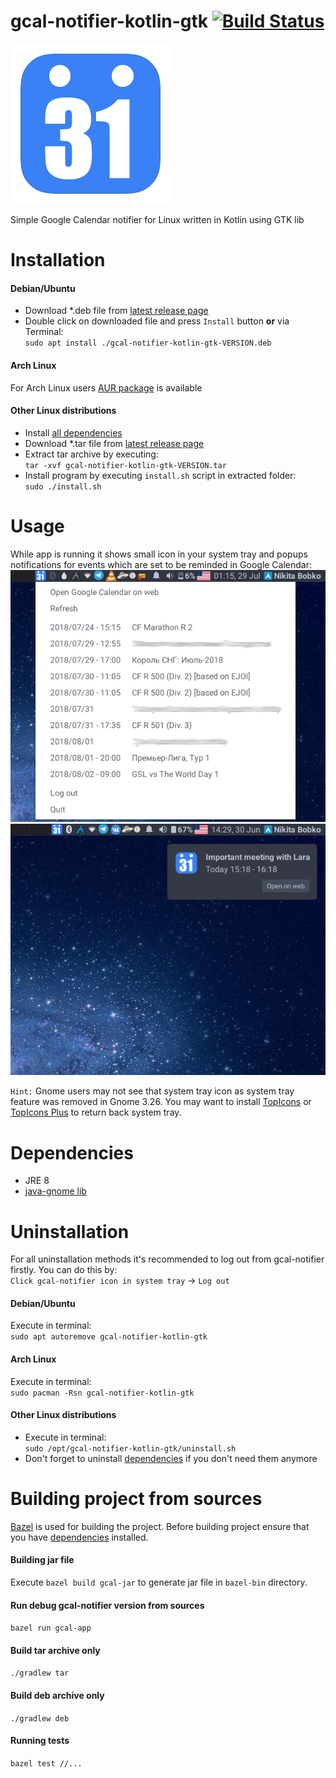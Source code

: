# gcal-notifier-kotlin-gtk [![Build Status](https://github.com/nikitabobko/gcal-notifier-kotlin-gtk/actions/workflows/main.yaml/badge.svg?branch=master)](https://github.com/nikitabobko/gcal-notifier-kotlin-gtk/actions?query=branch%3Amaster)

![icon](src/main/kotlin/bobko/gcalnotifier/view/gtk/res/icon.png)

Simple Google Calendar notifier for Linux written in Kotlin using GTK lib  

# Installation

#### Debian/Ubuntu

* Download *.deb file from [latest release page](https://github.com/nikitabobko/gcal-notifier-kotlin-gtk/releases/latest)
* Double click on downloaded file and press `Install` button **or** via Terminal:  
`sudo apt install ./gcal-notifier-kotlin-gtk-VERSION.deb`


#### Arch Linux

For Arch Linux users [AUR package](https://aur.archlinux.org/packages/gcal-notifier-kotlin-gtk/) is available

#### Other Linux distributions
* Install [all dependencies](#dependencies)
* Download *.tar file from [latest release page](https://github.com/nikitabobko/gcal-notifier-kotlin-gtk/releases/latest)
* Extract tar archive by executing:  
`tar -xvf gcal-notifier-kotlin-gtk-VERSION.tar`
* Install program by executing `install.sh` script in extracted folder:  
`sudo ./install.sh`

# Usage
While app is running it shows small icon in your system tray and popups notifications for events which are set to be reminded in Google Calendar:  
![popup.png](.screenshots/popup.png)
![notif.png](.screenshots/notif.png)

`Hint:` Gnome users may not see that system tray icon as system tray feature was removed in Gnome 3.26. You may want to install
[TopIcons](https://extensions.gnome.org/extension/495/topicons/) or [TopIcons Plus](https://extensions.gnome.org/extension/1031/topicons/)
to return back system tray.

# Dependencies
* JRE 8
* [java-gnome lib](http://java-gnome.sourceforge.net/)

# Uninstallation

For all uninstallation methods it's recommended to log out from gcal-notifier firstly. You can do this by:  
 `Click gcal-notifier icon in system tray` -> `Log out`

#### Debian/Ubuntu

Execute in terminal:  
`sudo apt autoremove gcal-notifier-kotlin-gtk`

#### Arch Linux

Execute in terminal:  
`sudo pacman -Rsn gcal-notifier-kotlin-gtk`

#### Other Linux distributions

* Execute in terminal:  
  `sudo /opt/gcal-notifier-kotlin-gtk/uninstall.sh`
* Don't forget to uninstall [dependencies](#dependencies) if you don't need them anymore

# Building project from sources
[Bazel](https://bazel.build/) is used for building the project.
Before building project ensure that you have [dependencies](#dependencies) installed.

#### Building jar file
Execute `bazel build gcal-jar` to generate jar file in `bazel-bin` directory.

#### Run debug gcal-notifier version from sources
`bazel run gcal-app`

#### Build tar archive only
`./gradlew tar`

#### Build deb archive only
`./gradlew deb`

#### Running tests
`bazel test //...`
